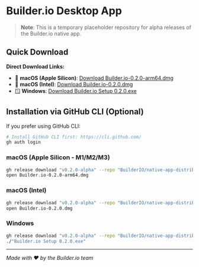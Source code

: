 # Builder.io Desktop App

> **Note**: This is a temporary placeholder repository for alpha releases of the Builder.io native app.

## Quick Download

**Direct Download Links:**
- 🍎 **macOS (Apple Silicon)**: [Download Builder.io-0.2.0-arm64.dmg](https://github.com/BuilderIO/native-app-distribution/releases/download/v0.2.0-alpha/Builder.io-0.2.0-arm64.dmg)
- 🍎 **macOS (Intel)**: [Download Builder.io-0.2.0.dmg](https://github.com/BuilderIO/native-app-distribution/releases/download/v0.2.0-alpha/Builder.io-0.2.0.dmg)  
- 🪟 **Windows**: [Download Builder.io Setup 0.2.0.exe](https://github.com/BuilderIO/native-app-distribution/releases/download/v0.2.0-alpha/Builder.io.Setup.0.2.0.exe)

## Installation via GitHub CLI (Optional)

If you prefer using GitHub CLI:

```bash
# Install GitHub CLI first: https://cli.github.com/
gh auth login
```

### macOS (Apple Silicon - M1/M2/M3)
```bash
gh release download "v0.2.0-alpha" --repo "BuilderIO/native-app-distribution" --pattern "Builder.io-0.2.0-arm64.dmg"
open Builder.io-0.2.0-arm64.dmg
```

### macOS (Intel)
```bash
gh release download "v0.2.0-alpha" --repo "BuilderIO/native-app-distribution" --pattern "Builder.io-0.2.0.dmg"
open Builder.io-0.2.0.dmg
```

### Windows  
```bash
gh release download "v0.2.0-alpha" --repo "BuilderIO/native-app-distribution" --pattern "Builder.io Setup 0.2.0.exe"
./"Builder.io Setup 0.2.0.exe"
```

---

*Made with ❤️ by the Builder.io team*
